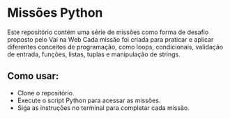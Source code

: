 # Missões Python
Este repositório contém uma série de missões como forma de desafio proposto pelo Vai na Web
Cada missão foi criada para praticar e aplicar diferentes conceitos de programação, como loops, condicionais, validação de entrada, funções, listas, tuplas e manipulação de strings.

## Como usar:
- Clone o repositório.
- Execute o script Python para acessar as missões.
- Siga as instruções no terminal para completar cada missão.